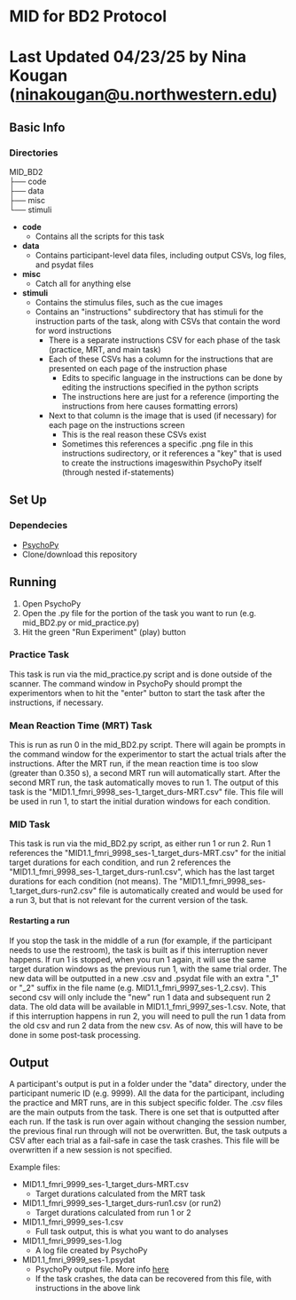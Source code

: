 # MID for BD2 Protocol
# Last Updated 04/23/25 by Nina Kougan (ninakougan@u.northwestern.edu)

## Basic Info

### Directories
MID_BD2 \
├── code \
├── data \
├── misc \
└── stimuli

- **code**
  - Contains all the scripts for this task
- **data**
  - Contains participant-level data files, including output CSVs, log files, and psydat files
- **misc**
  - Catch all for anything else
- **stimuli**
  - Contains the stimulus files, such as the cue images
  - Contains an "instructions" subdirectory that has stimuli for the instruction parts of the task, along with CSVs that contain the word for word instructions
    - There is a separate instructions CSV for each phase of the task (practice, MRT, and main task)
    - Each of these CSVs has a column for the instructions that are presented on each page of the instruction phase
      - Edits to specific language in the instructions can be done by editing the instructions specified in the python scripts
      - The instructions here are just for a reference (importing the instructions from here causes formatting errors)
    - Next to that column is the image that is used (if necessary) for each page on the instructions screen
      - This is the real reason these CSVs exist
      - Sometimes this references a specific .png file in this instructions sudirectory, or it references a "key" that is used to create the instructions imageswithin PsychoPy itself (through nested if-statements)


## Set Up

### Dependecies
- [PsychoPy](https://www.psychopy.org/download.html)
- Clone/download this repository


## Running
1. Open PsychoPy
2. Open the .py file for the portion of the task you want to run (e.g. mid_BD2.py or mid_practice.py)
3. Hit the green "Run Experiment" (play) button

### Practice Task
This task is run via the mid_practice.py script and is done outside of the scanner. The command window in PsychoPy should prompt the experimentors when to hit the "enter" button to start the task after the instructions, if necessary. 

### Mean Reaction Time (MRT) Task
This is run as run 0 in the mid_BD2.py script. There will again be prompts in the command window for the experimentor to start the actual trials after the instructions. After the MRT run, if the mean reaction time is too slow (greater than 0.350 s), a second MRT run will automatically start. After the second MRT run, the task automatically moves to run 1. The output of this task is the "MID1.1_fmri_9998_ses-1_target_durs-MRT.csv" file. This file will be used in run 1, to start the initial duration windows for each condition. 

### MID Task
This task is run via the mid_BD2.py script, as either run 1 or run 2. Run 1 references the "MID1.1_fmri_9998_ses-1_target_durs-MRT.csv" for the initial target durations for each condition, and run 2 references the "MID1.1_fmri_9998_ses-1_target_durs-run1.csv", which has the last target durations for each condition (not means). The "MID1.1_fmri_9998_ses-1_target_durs-run2.csv" file is automatically created and would be used for a run 3, but that is not relevant for the current version of the task. 

#### Restarting a run
If you stop the task in the middle of a run (for example, if the participant needs to use the restroom), the task is built as if this interruption never happens. If run 1 is stopped, when you run 1 again, it will use the same target duration windows as the previous run 1, with the same trial order. The new data will be outputted in a new .csv and .psydat file with an extra "_1" or "_2" suffix in the file name (e.g. MID1.1_fmri_9997_ses-1_2.csv). This second csv will only include the "new" run 1 data and subsequent run 2 data. The old data will be available in MID1.1_fmri_9997_ses-1.csv. Note, that if this interruption happens in run 2, you will need to pull the run 1 data from the old csv and run 2 data from the new csv. As of now, this will have to be done in some post-task processing. 

## Output
A participant's output is put in a folder under the "data" directory, under the participant numeric ID (e.g. 9999). All the data for the participant, including the practice and MRT runs, are in this subject specific folder. The .csv files are the main outputs from the task. There is one set that is outputted after each run. If the task is run over again without changing the session number, the previous final run through will not be overwritten. But, the task outputs a CSV after each trial as a fail-safe in case the task crashes. This file will be overwritten if a new session is not specified. 

Example files:
- MID1.1_fmri_9999_ses-1_target_durs-MRT.csv
  - Target durations calculated from the MRT task
- MID1.1_fmri_9999_ses-1_target_durs-run1.csv (or run2)
  - Target durations calculated from run 1 or 2
- MID1.1_fmri_9999_ses-1.csv
  - Full task output, this is what you want to do analyses
- MID1.1_fmri_9999_ses-1.log
  - A log file created by PsychoPy
- MID1.1_fmri_9999_ses-1.psydat
  - PsychoPy output file. More info [here](https://www.psychopy.org/general/dataOutputs.html)
  - If the task crashes, the data can be recovered from this file, with instructions in the above link



